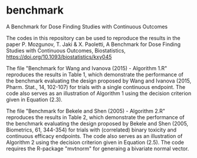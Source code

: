 # benchmark
A Benchmark for Dose Finding Studies with Continuous Outcomes

The codes in this repository can be used to reproduce the results in the paper 
P. Mozgunov, T. Jaki & X. Paoletti, A Benchmark for Dose Finding Studies with Continuous Outcomes, Biostatistics, https://doi.org/10.1093/biostatistics/kxy045   

The file "Benchmark for Wang and Ivanova (2015) - Algorithm 1.R" reproduces the results in Table 1, which demonstrate the performance of the benchmark evaluating the design proposed by Wang and Ivanova (2015, Pharm. Stat., 14, 102-107) for trials with a single continuous endpoint. The code also serves as an illustration of Algorithm 1 using the decision criterion given in Equation (2.3).

The file "Benchmark for Bekele and Shen (2005) - Algorithm 2.R" reproduces the results in Table 2, which demonstrate the performance of the benchmark evaluating the design proposed by Bekele and Shen (2005, Biometrics, 61, 344-354) for trials with (correlated) binary toxicity and continuous efficacy endpoints. The code also serves as an illustration of Algorithm 2 using the decision criterion given in Equation (2.5). The code requires the R-package "mvtnorm" for generaing a bivariate normal vector.



            
